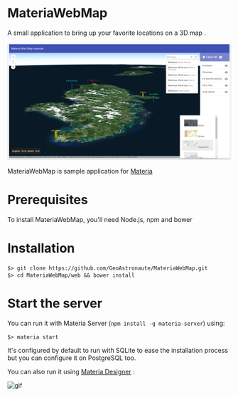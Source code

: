 # MateriaWebMap

A small application to bring up your favorite locations on a 3D map .

![screenshot](https://raw.githubusercontent.com/GeoAstronaute/MateriaWebMap/master/MateriaWebMap.PNG)

MateriaWebMap is sample application for [Materia](https://getmateria.com)

# Prerequisites

To install MateriaWebMap, you'll need Node.js, npm and bower

# Installation

```
$> git clone https://github.com/GeoAstronaute/MateriaWebMap.git
$> cd MateriaWebMap/web && bower install
```

# Start the server

You can run it with Materia Server (`npm install -g materia-server`) using:

```
$> materia start
```

It's configured by default to run with SQLite to ease the installation process but you can configure it on PostgreSQL too.

You can also run it using [Materia Designer](https://getmateria.com) :

![gif](https://github.com/GeoAstronaute/MateriaWebMap/raw/master/materiawebmap.gif)
